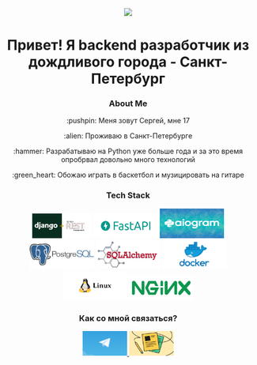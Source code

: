 <div id="header" align="center">
  <img src="https://media.giphy.com/media/M9gbBd9nbDrOTu1Mqx/giphy.gif" width="100"/>
  <h1>
    Привет! Я backend разработчик из дождливого города - Санкт-Петербург
  </h1>
  <h3>
    About Me
  </h3>
  <p>
    :pushpin: Меня зовут Сергей, мне 17
  </p>
  <p>
    :alien: Проживаю в Санкт-Петербурге
  </p>
  <p>
    :hammer: Разрабатываю на Python уже больше года и за это время опробрвал довольно много технологий
  </p>
  <p>
    :green_heart: Обожаю играть в баскетбол и музицировать на гитаре
  </p>
  <h3>
    Tech Stack
  </h3>
  <img src="assert/879-png-3.png" width="120" height="50">
  <img src="assert/logo-teal.png" width="130" height="50">
  <img src="assert/1kaatTL.jpg" width="130" height="60">
  <img src="assert/postgresql-logo11.png" width="130" height="60">
  <img src="assert/sqlalchemy.png" width="130" height="60">
  <img src="assert/Docker-Logo_Horizontel_279x131.b8a5c41e56b77706656d61080f6a0217a3ba356d.png" width="130" height="60">
  <img src="assert/f0444421e294b9c85f50c2164f2bd27f.jpg" width="130" height="60">
  <img src="assert/NGINX-logo-rgb-large.png" width="130" height="50">
  <h3>
    Как со мной связаться?
  </h3>
    <a href="https://t.me/IprojektOnAWP">
      <img src="./assert/56_main.png" width="90" height="50">
    </a>
    <a href="https://spb.hh.ru/resume/5734f204ff0c2ddd510039ed1f34386c784653">
      <img src="./assert/756778452419973.jpg" width="90" height="50">
    </a>
</div>

